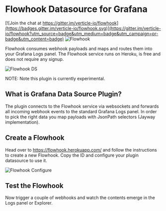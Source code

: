 # Flowhook Datasource for Grafana

[![Join the chat at https://gitter.im/verticle-io/flowhook](https://badges.gitter.im/verticle-io/flowhook.svg)](https://gitter.im/verticle-io/flowhook?utm_source=badge&utm_medium=badge&utm_campaign=pr-badge&utm_content=badge) ![Flowhook](https://github.com/verticle-io/flowhook-datasource/workflows/Flowhook/badge.svg?event=push)

Flowhook consumes webhook payloads and maps and routes them into your Grafana Logs panel.
The Flowhook service runs on Heroku, is free and does not require any signup.

![Flowhook DS](src/img/flowhook-3.png)

NOTE: Note this plugin is currently experimental.

## What is Grafana Data Source Plugin?

The plugin connects to the Flowhook service via websockets and forwards all incoming webhook events to the standard Grafana Logs panel. In order to pick the right data you map payloads with JsonPath selectors (Jayway implementation).

## Create a Flowhook

Head over to https://flowhook.herokuapp.com/ and follow the instructions to create a new Flowhook. Copy the ID and configure your plugin datasource to use it.

![Flowhook Configure](src/img/flowhook-2.png)

## Test the Flowhook

Now trigger a couple of webhooks and watch the contents emerge in the Logs panel or Explorer.

